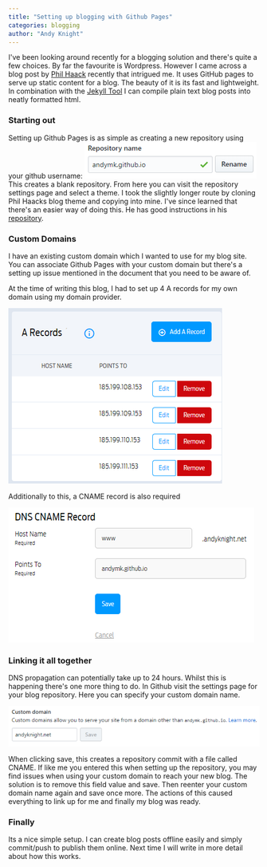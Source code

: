 ```yaml
---
title: "Setting up blogging with Github Pages"
categories: blogging
author: "Andy Knight"
---
```

I've been looking around recently for a blogging solution and there's quite a few choices. By far the favourite is Wordpress. However I came across a blog post by [Phil Haack][haacked-post] recently that intrigued me. It uses GitHub pages to serve up static content for a blog. The beauty of it is its fast and lightweight. In combination with the [Jekyll Tool][jekyll-url] I can compile plain text blog posts into neatly formatted html.

### Starting out

Setting up Github Pages is as simple as creating a new repository using your github username:
![Repository Naming](/assets/img/2018-12-13/reponame.png) 
This creates a blank repository. From here you can visit the repository settings page and select a theme. I took the slightly longer route by cloning Phil Haacks blog theme and copying into mine. I've since learned that there's an easier way of doing this. He has good instructions in his [repository][haacked-repo].


### Custom Domains

I have an existing custom domain which I wanted to use for my blog site. You can associate Github Pages with your custom domain but there's a setting up issue mentioned in the document that you need to be aware of.

At the time of writing this blog, I had to set up 4 A records for my own domain using my domain provider.

![A Records](/assets/img/2018-12-13/aname.png) 

Additionally to this, a CNAME record is also required

![CNAME](/assets/img/2018-12-13/cname.png) 



### Linking it all together

DNS propagation can potentially take up to 24 hours. Whilst this is happening there's one more thing to do. In Github visit the settings page for your blog repository. Here you can specify your custom domain name. 

![Custom Domain](/assets/img/2018-12-13/customdomain.png) 

When clicking save, this creates a repository commit with a file called CNAME. If like me you entered this when setting up the repository, you may find issues when using your custom domain to reach your new blog. The solution is to remove this field value and save. Then reenter your custom domain name again and save once more. The actions of this caused everything to link up for me and finally my blog was ready.

### Finally

Its a nice simple setup. I can create blog posts offline easily and simply commit/push to publish them online. Next time I will write in more detail about how this works. 

[haacked-post]: https://haacked.com/archive/2018/12/11/haackbar-theme/
[haacked-repo]: https://github.com/haacked/haackbar
[jekyll-url]: https://jekyllrb.com/